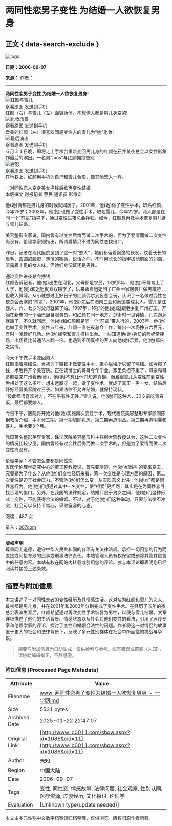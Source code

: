 # 两同性恋男子变性 为结婚一人欲恢复男身

## 正文 { data-search-exclude }


![logo](http://www.kc0011.com)

**日期：2006-09-07**

**来源：** 作者：  

---

**两同性恋男子变性 为结婚一人欲恢复男身!**  
![红颜与雪儿](http://photocdn.sohu.com/20060627/Img243954203.jpg)  
察看原图 发送到手机  
红颜（右）与雪儿（左）面容娇俏，不想俩人都是男儿身变的!  
![化妆场景](http://photocdn.sohu.com/20060627/Img243954204.jpg)  
察看原图 发送到手机  
爱美的红颜（左）很喜欢同是变性人的雪儿为“她”化妆!  
![最后演出](http://photocdn.sohu.com/20060627/Img243954205.jpg)  
察看原图 发送到手机  
６月２１日晚，即将走上手术台重新变回男儿身的红颜在石井某夜总会以女性形象作最后的演出。一名男“fans”与红颜拥抱告别  
![合影](http://photocdn.sohu.com/20060627/Img243954206.jpg)  
察看原图 发送到手机  
在地铁上，红颜用手机为自己和雪儿合影，像其他恋人一样。  

一对同性恋人变身美女挣钱后欲再变性结婚  
本版撰文 时报记者 蔡民 通讯员 彭维宏  

他(她)俩都是男儿身的时候就同居了。2001年，他(她)做了变性手术，取名红颜，今年25岁；2003年，他(她)也做了变性手术，取名雪儿，今年22岁。两人都是在同一个“前辈”指导下，通过变性进夜总会挣钱。如今，红颜想再做手术恢复男儿身与雪儿结婚。  

美容整形专家说，国内曾有过变性后悔而做二次手术的，但为了爱情而做二次变性尚没有。伦理学家则指出，所谓爱情只不过为同性恋找借口。  

昨日，记者在现代医院见到了这一对“恋人”，她们都留着飘逸的长发，纹着长长的眉毛，圆圆的脸蛋，薄薄的嘴唇，说话之间，不时用长长的指甲拔动前面的刘海，流露着十足的女人味。但她们身份证还是男性。  

通过变性进夜总会挣钱  
红颜告诉记者，他(她)出生在河北，父母都是农民，13岁那年，他(她)哥哥考上了大学，他(她)和姐姐就双双辍学了，后来跟着姐姐到了广州一家服装厂做男模特，但收入微薄。从小就想过上好日子的红颜偶尔到夜总会玩，认识了一名做过变性在夜总会表演的“前辈”，2001年，他(她)先后在海南三亚和泰国变成女人。雪儿是江西人，六、七岁时父母就离了婚。1997年，16岁的他(她)就跟老乡到广州打工，开始在新市的一个酒巴里当服务员，和红颜在同一地方。逛街时一见钟情，几次邂逅就熟了，不久就同居，他(她)和红颜都是同一个“前辈”带入行的，2003年，他(她)也做了变性手术。变性五年来，红颜一直在夜总会工作，每出一次场挣五六百元，有时一晚赶好几场。他(她)经常和雪儿搭档出台。一些知道他(她)身份的师奶常捧场，出场费比普通艺人翻一倍。也遇到不明真相的客人向他(她)示爱，他(她)都告之实情。  

今天下午做手术变回男人  
红颜指着喉结说，当初为了赚钱才做变性手术，担心后悔所以留了喉结。如今攒了钱，术后将开个美容院。正在读博士的哥哥今年毕业，家里负担不重了，母亲和哥哥都要来广州看他(她)，他(她)不想让他们知道真相。而且跟雪儿从变性前到变性后相处了这么多年，想永远厮守一起，做了变性术，就成了真正一男一女，结婚后好好经营美容院过日子。如果法律不允许结婚，就保持现状。  
“彼此都很喜欢对方，不在乎有性无性。”雪儿说，他(她)们这种人，30岁前吃青春饭，最后都要嫁人。  

今日下午，医院将开始对他(她)实施再次变性手术。现代医院美容整形专家顾问陈钢教授介绍，手术分三期，第一期切除乳房，第二期再造阴茎。第三期再造阴囊和睾丸。手术要3个月。  

我国著名整形美容专家、珠江医院美容整形科主任柳大烈教授认为，这种二次变性的情况比较少见，国内曾经有过变性后悔而做二次手术的，但是为了爱情而做二次变性尚没有。  

伦理学家：不管怎么变都是同性恋  
省医学伦理学研究中心的董玉整教授说，首先要清楚，他(她)们性别的变来变去，究竟是为了什么？从他(她)们变性经历来看，第一次变性是心理方面的原因，第二次变性是迫于社会压力。不管他(她)们怎么变，从实质意义上讲，他(她)们都是同性恋行为。他(她)们想通过其中一名变性，使“相爱”更坦然，其实是在为同性恋寻找合理的借口。另外，在我国的法律规定，结婚只限于男女之间，他(她)们这种形式上变性，不能获得合法的婚姻。不过，对于他(她)们这种举动，只要与法律不冲突，社会可以保持平常心，采取宽容的心态。

阅读：487 次  

录入：[007com](memberProfile.aspx?id=4)  

---  

**版权声明**  
尊重网上道德，遵守中华人民共和国的各项有关法律法规。承担一切因您的行为而直接或间接导致的民事或刑事法律责任。本站管理人员有权保留或删除其管辖留言中的任意内容。本站有权在网站内转载或引用您的评论。参与本评论即表明您已经阅读并接受上述条款。
<!-- tcd_original_link http://www.lc0011.com/show.aspx?id=1086&cid=11 -->


## 摘要与附加信息

<!-- tcd_abstract -->
本文讲述了一对同性恋者的变性经历及其情感生活。这对名为红颜和雪儿的恋人，最初都是男儿身，并在2001年和2003年分别完成了变性手术。在经历了五年的夜总会表演生涯后，红颜希望通过再次变性手术恢复为男性，以便与雪儿结婚。文章详细描述了他们的生活背景、情感状态以及社会对他们变性的看法，引用了医疗专家和伦理学家的评论，探讨了变性和婚姻合法性的问题。作者将这一对情侣的故事置于更大的社会和法律背景下，反映了多元性别群体在社会中所面临的挑战与争议。
<!-- tcd_abstract_end -->

> 摘要与附加信息为自动生成，仅供检索与参考。如有错误或遗漏（未知），请协助编辑指正，不胜感激。

### 附加信息 [Processed Page Metadata]

| Attribute       | Value                                  |
|-----------------|----------------------------------------|
| Filename        | www_两同性恋男子变性为结婚一人欲恢复男身_-_一尘网.md                             |
| Size            | 5531 bytes                           |
| Archived Date   | 2025-01-22 22:47:07                             |
| Original Link   | [http://www.lc0011.com/show.aspx?id=1086&cid=11](http://www.lc0011.com/show.aspx?id=1086&cid=11)                       |
| Author          | 未知                               |
| Region          | 中国大陆                               |
| Date            | 2006-09-07                                 |
| Tags            | 变性, 同性恋, 情感故事, 法律问题, 社会观察, 性别认同, 医疗资源, 过渡经历, 文化探讨, 伦理学                                 |
| Evaluation            | [Unknown type(update needed)]                                 |
<!-- tcd_table_end -->

本文由多元性别中文数字档案馆归档整理，仅供浏览。版权归原作者所有。
